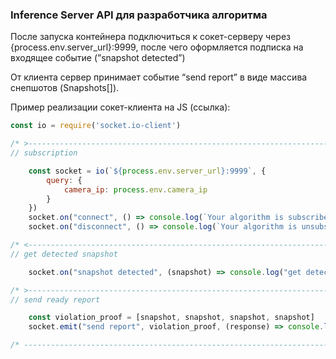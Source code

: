 ### Inference Server API для разработчика алгоритма

После запуска контейнера подключиться к сокет-серверу через {process.env.server_url}:9999, после чего оформляется подписка на входящее событие (”snapshot detected”)

От клиента сервер принимает событие “send report” в виде массива снепшотов (Snapshots[]).

Пример реализации сокет-клиента на JS (ссылка):

```js
const io = require('socket.io-client')

/* >-----------------------------------------------------------------------------------------------> **/
// subscription

    const socket = io(`${process.env.server_url}:9999`, {
        query: {
            camera_ip: process.env.camera_ip
        }
    })
    socket.on("connect", () => console.log(`Your algorithm is subscribed to the inference server`))
    socket.on("disconnect", () => console.log(`Your algorithm is unsubscribed to the inference server`))

/* <----------------------------------------------------------------------------------------------< **/
// get detected snapshot

    socket.on("snapshot detected", (snapshot) => console.log("get detected snapshot"))

/* >----------------------------------------------------------------------------------------------> **/
// send ready report

    const violation_proof = [snapshot, snapshot, snapshot, snapshot]
    socket.emit("send report", violation_proof, (response) => console.log(response.status))

/* ------------------------------------------------------------------------------------------------- **/
```